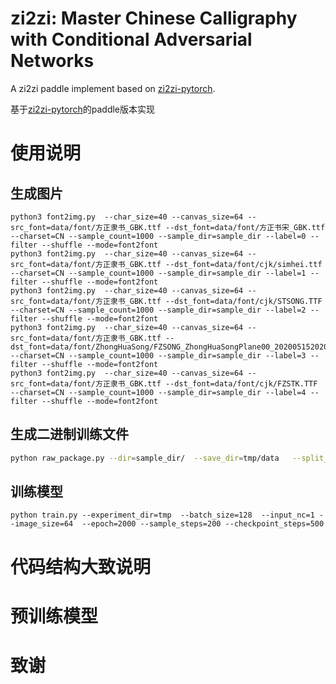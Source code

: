 # zi2zi: Master Chinese Calligraphy with Conditional Adversarial Networks

A zi2zi paddle implement based on [zi2zi-pytorch](https://github.com/xuan-li/zi2zi-pytorch). 

基于[zi2zi-pytorch](https://github.com/xuan-li/zi2zi-pytorch)的paddle版本实现



# 使用说明

## 生成图片
```
python3 font2img.py  --char_size=40 --canvas_size=64 --src_font=data/font/方正隶书_GBK.ttf --dst_font=data/font/方正书宋_GBK.ttf --charset=CN --sample_count=1000 --sample_dir=sample_dir --label=0 --filter --shuffle --mode=font2font
python3 font2img.py  --char_size=40 --canvas_size=64 --src_font=data/font/方正隶书_GBK.ttf --dst_font=data/font/cjk/simhei.ttf --charset=CN --sample_count=1000 --sample_dir=sample_dir --label=1 --filter --shuffle --mode=font2font
python3 font2img.py  --char_size=40 --canvas_size=64 --src_font=data/font/方正隶书_GBK.ttf --dst_font=data/font/cjk/STSONG.TTF --charset=CN --sample_count=1000 --sample_dir=sample_dir --label=2 --filter --shuffle --mode=font2font
python3 font2img.py  --char_size=40 --canvas_size=64 --src_font=data/font/方正隶书_GBK.ttf --dst_font=data/font/ZhongHuaSong/FZSONG_ZhongHuaSongPlane00_2020051520200519101119.TTF --charset=CN --sample_count=1000 --sample_dir=sample_dir --label=3 --filter --shuffle --mode=font2font
python3 font2img.py  --char_size=40 --canvas_size=64 --src_font=data/font/方正隶书_GBK.ttf --dst_font=data/font/cjk/FZSTK.TTF --charset=CN --sample_count=1000 --sample_dir=sample_dir --label=4 --filter --shuffle --mode=font2font

```

## 生成二进制训练文件

``` sh
python raw_package.py --dir=sample_dir/  --save_dir=tmp/data   --split_ratio=0.7
```

## 训练模型

```
python train.py --experiment_dir=tmp  --batch_size=128  --input_nc=1 --image_size=64  --epoch=2000 --sample_steps=200 --checkpoint_steps=500
```

# 代码结构大致说明



# 预训练模型

# 致谢
